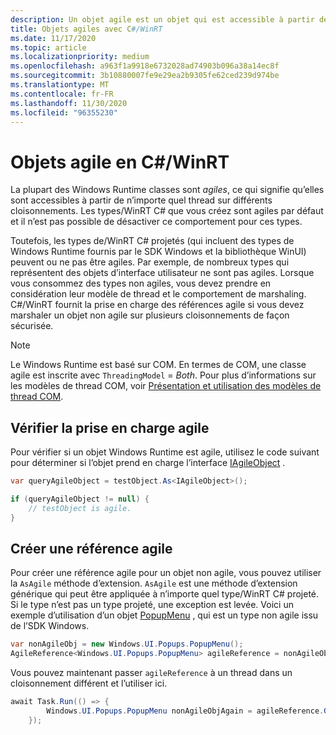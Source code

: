 ```yaml
---
description: Un objet agile est un objet qui est accessible à partir de n’importe quel thread. C#/WinRT fournit la prise en charge des références agile si vous devez marshaler un objet non agile sur plusieurs cloisonnements de façon sécurisée.
title: Objets agiles avec C#/WinRT
ms.date: 11/17/2020
ms.topic: article
ms.localizationpriority: medium
ms.openlocfilehash: a963f1a9918e6732028ad74903b096a38a14ec8f
ms.sourcegitcommit: 3b10880007fe9e29ea2b9305fe62ced239d974be
ms.translationtype: MT
ms.contentlocale: fr-FR
ms.lasthandoff: 11/30/2020
ms.locfileid: "96355230"
---
```

# <a name="agile-objects-in-cwinrt"></a>Objets agile en C#/WinRT

La plupart des Windows Runtime classes sont *agiles*, ce qui signifie qu’elles sont accessibles à partir de n’importe quel thread sur différents cloisonnements. Les types/WinRT C# que vous créez sont agiles par défaut et il n’est pas possible de désactiver ce comportement pour ces types.

Toutefois, les types de/WinRT C# projetés (qui incluent des types de Windows Runtime fournis par le SDK Windows et la bibliothèque WinUI) peuvent ou ne pas être agiles. Par exemple, de nombreux types qui représentent des objets d’interface utilisateur ne sont pas agiles. Lorsque vous consommez des types non agiles, vous devez prendre en considération leur modèle de thread et le comportement de marshaling. C#/WinRT fournit la prise en charge des références agile si vous devez marshaler un objet non agile sur plusieurs cloisonnements de façon sécurisée.

> [!NOTE]
> Le Windows Runtime est basé sur COM. En termes de COM, une classe agile est inscrite avec `ThreadingModel` = *Both*. Pour plus d’informations sur les modèles de thread COM, voir [Présentation et utilisation des modèles de thread COM](/previous-versions/ms809971(v=msdn.10)).

## <a name="check-for-agile-support"></a>Vérifier la prise en charge agile

Pour vérifier si un objet Windows Runtime est agile, utilisez le code suivant pour déterminer si l’objet prend en charge l’interface [IAgileObject](/windows/desktop/api/objidl/nn-objidl-iagileobject) .

```csharp
var queryAgileObject = testObject.As<IAgileObject>();

if (queryAgileObject != null) {
    // testObject is agile.
}
```

## <a name="create-an-agile-reference"></a>Créer une référence agile

Pour créer une référence agile pour un objet non agile, vous pouvez utiliser la `AsAgile` méthode d’extension. `AsAgile` est une méthode d’extension générique qui peut être appliquée à n’importe quel type/WinRT C# projeté. Si le type n’est pas un type projeté, une exception est levée. Voici un exemple d’utilisation d’un objet [PopupMenu](/uwp/api/Windows.UI.Popups.PopupMenu) , qui est un type non agile issu de l’SDK Windows.

```csharp
var nonAgileObj = new Windows.UI.Popups.PopupMenu();
AgileReference<Windows.UI.Popups.PopupMenu> agileReference = nonAgileObj.AsAgile();
```

Vous pouvez maintenant passer `agileReference` à un thread dans un cloisonnement différent et l’utiliser ici.

```csharp
await Task.Run(() => {
        Windows.UI.Popups.PopupMenu nonAgileObjAgain = agileReference.Get()
    });
```
